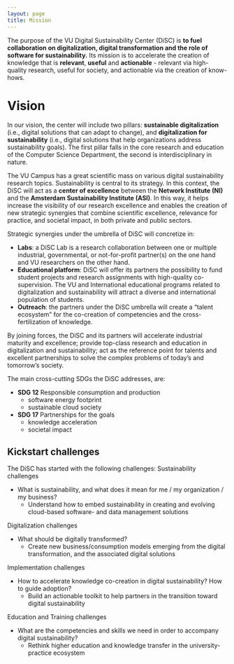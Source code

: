 ```yaml
---
layout: page
title: Mission
---
```


The purpose of the VU Digital Sustainability Center (DiSC) is **to fuel collaboration on digitalization, digital transformation and the role of software for sustainability.**
Its mission is to accelerate the creation of knowledge that is **relevant**, **useful** and **actionable** - relevant via
high-quality research, useful for society, and actionable via the creation of know-hows.

# Vision
In our vision, the center will include two pillars: **sustainable digitalization** (i.e., digital solutions that can adapt to
change), and **digitalization for sustainability** (i.e., digital solutions that help organizations address
sustainability goals). The first pillar falls in the core research and education of the Computer Science
Department, the second is interdisciplinary in nature.

The VU Campus has a great scientific mass on various digital sustainability research topics. Sustainability is
central to its strategy. In this context, the DiSC will act as a **center of excellence** between the **Network Institute (NI)** 
and the **Amsterdam Sustainability Institute (ASI)**. In this way, it helps increase the visibility of our
research excellence and enables the creation of new strategic synergies that combine scientific excellence,
relevance for practice, and societal impact, in both private and public sectors.

Strategic synergies under the umbrella of DiSC will concretize in:
  * **Labs**: a DiSC Lab is a research collaboration between one or multiple industrial, governmental, or
not-for-profit partner(s) on the one hand and VU researchers on the other hand.
  * **Educational platform**: DiSC will offer its partners the possibility to fund student projects and research
assignments with high-quality co-supervision. The VU and International educational programs related to
digitalization and sustainability will attract a diverse and international population of students.
  * **Outreach**: the partners under the DiSC umbrella will create a “talent ecosystem” for the co-creation of
competencies and the cross-fertilization of knowledge.

By joining forces, the DiSC and its partners will accelerate industrial maturity and excellence; provide top-class
research and education in digitalization and sustainability; act as the reference point for talents and excellent
partnerships to solve the complex problems of today’s and tomorrow’s society.

The main cross-cutting SDGs the DiSC addresses, are:
* **SDG 12** Responsible consumption and production
  * software energy footprint
  * sustainable cloud society
* **SDG 17** Partnerships for the goals
  * knowledge acceleration
  * societal impact

## Kickstart challenges
The DiSC has started with the following challenges:
Sustainability challenges
* What is sustainability, and what does it mean for me / my organization / my business?
  * Understand how to embed sustainability in creating and evolving cloud-based software- and
data management solutions

Digitalization challenges
* What should be digitally transformed?
  * Create new business/consumption models emerging from the digital transformation, and the
associated digital solutions

Implementation challenges
* How to accelerate knowledge co-creation in digital sustainability? How to guide adoption?
  * Build an actionable toolkit to help partners in the transition toward digital sustainability

Education and Training challenges
* What are the competencies and skills we need in order to accompany digital sustainability?
  * Rethink higher education and knowledge transfer in the university-practice ecosystem
